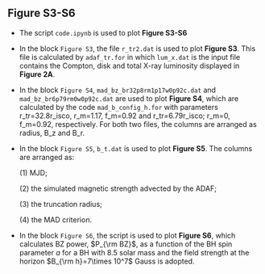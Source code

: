 ## Figure S3-S6

- The script `code.ipynb`  is used to plot **Figure S3-S6**
  
- In the block `Figure S3`, the file `r_tr2.dat`  is used to plot **Figure S3**. This file is calculated by `adaf_tr.for` in which `lum_x.dat` is the input file contains the Compton, disk and total X-ray luminosity displayed in **Figure 2A**.
  
- In the block `Figure S4`,  `mad_bz_br32p8rm1p17w0p92c.dat` and  `mad_bz_br6p79rm0w0p92c.dat`  are used to plot **Figure S4**, which are calculated by the code `mad_b_config_h.for` with parameters r_tr=32.8r_isco, r_m=1.17, f_m=0.92 and r_tr=6.79r_isco; r_m=0, f_m=0.92,  respectively. For both two files, the columns are arranged as radius, B_z and B_r.
  
- In the block  `Figure S5`,  `b_t.dat`  is used to plot **Figure S5**. The columns are arranged as: 

  (1) MJD;
  
  (2) the simulated magnetic strength advected by the ADAF;
  
  (3) the truncation radius;
  
  (4)  the MAD criterion.

- In the block  `Figure S6`, the script is used to plot **Figure S6**, which calculates BZ power, $P_{\rm BZ}$, as a function of the BH spin parameter $a$ for a BH with 8.5 solar mass and the field strength at the horizon $B_{\rm h}=7\times 10^7$ Gauss is adopted.
